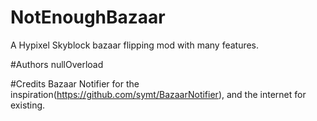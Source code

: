 # NotEnoughBazaar
 A Hypixel Skyblock bazaar flipping mod with many features.

#Authors
 nullOverload

#Credits
 Bazaar Notifier for the inspiration(https://github.com/symt/BazaarNotifier), and the internet for existing.
